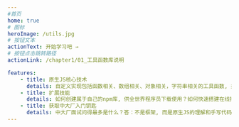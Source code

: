```yaml
---
#首页
home: true
# 图标
heroImage: /utils.jpg
# 按钮文本
actionText: 开始学习吧 →
# 按钮点击跳转路径
actionLink: /chapter1/01_工具函数库说明

features:
    - title: 原生JS核心技术
      details: 自定义实现包括函数相关、数组相关、对象相关，字符串相关的工具函数, 类似流行的工具函数库lodash；还有手写继承、DOM事件监听、ajax请求、事件总线、消息订阅-发布、Promise。极大提升对原生JS核心技术的理解和编码能力！
    - title: 扩展技能
      details: 如何创建属于自己的npm库, 供全世界程序员下载使用？如何快速搭建在线技术或文档站点, 来分享你的技术和开发经验？ 我们给你最简洁易操作的实现方案！
    - title: 获取中大厂入门钥匙
      details: 中大厂面试问得最多是什么？答：不是框架, 而是原生JS的理解和手写代码。搞定这些, 你就获得了进入中大厂的一把钥匙, 也是最重要的。想得到这把钥匙, 咱们这套课程就是你的不二之选！
---
```


